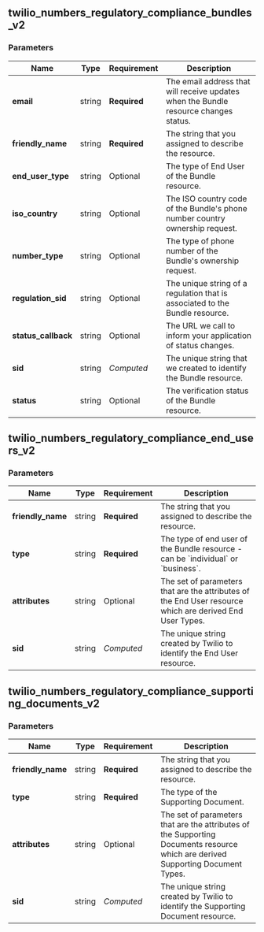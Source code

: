 
## twilio_numbers_regulatory_compliance_bundles_v2

### Parameters

Name | Type | Requirement | Description
--- | --- | --- | ---
**email** | string | **Required** | The email address that will receive updates when the Bundle resource changes status.
**friendly_name** | string | **Required** | The string that you assigned to describe the resource.
**end_user_type** | string | Optional | The type of End User of the Bundle resource.
**iso_country** | string | Optional | The ISO country code of the Bundle&#39;s phone number country ownership request.
**number_type** | string | Optional | The type of phone number of the Bundle&#39;s ownership request.
**regulation_sid** | string | Optional | The unique string of a regulation that is associated to the Bundle resource.
**status_callback** | string | Optional | The URL we call to inform your application of status changes.
**sid** | string | *Computed* | The unique string that we created to identify the Bundle resource.
**status** | string | Optional | The verification status of the Bundle resource.

## twilio_numbers_regulatory_compliance_end_users_v2

### Parameters

Name | Type | Requirement | Description
--- | --- | --- | ---
**friendly_name** | string | **Required** | The string that you assigned to describe the resource.
**type** | string | **Required** | The type of end user of the Bundle resource - can be &#x60;individual&#x60; or &#x60;business&#x60;.
**attributes** | string | Optional | The set of parameters that are the attributes of the End User resource which are derived End User Types.
**sid** | string | *Computed* | The unique string created by Twilio to identify the End User resource.

## twilio_numbers_regulatory_compliance_supporting_documents_v2

### Parameters

Name | Type | Requirement | Description
--- | --- | --- | ---
**friendly_name** | string | **Required** | The string that you assigned to describe the resource.
**type** | string | **Required** | The type of the Supporting Document.
**attributes** | string | Optional | The set of parameters that are the attributes of the Supporting Documents resource which are derived Supporting Document Types.
**sid** | string | *Computed* | The unique string created by Twilio to identify the Supporting Document resource.

